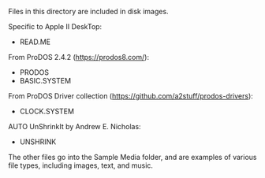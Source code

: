 Files in this directory are included in disk images.

Specific to Apple II DeskTop:
* READ.ME

From ProDOS 2.4.2 (https://prodos8.com/):
* PRODOS
* BASIC.SYSTEM

From ProDOS Driver collection (https://github.com/a2stuff/prodos-drivers):
* CLOCK.SYSTEM

AUTO UnShrinkIt by Andrew E. Nicholas:
* UNSHRINK

The other files go into the Sample Media folder, and are examples of various file types, including images, text, and music.
